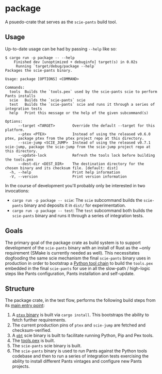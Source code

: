 # package

A psuedo-crate that serves as the `scie-pants` build tool.

## Usage

Up-to-date usage can be had by passing `--help` like so:
```
$ cargo run -p package -- --help
    Finished dev [unoptimized + debuginfo] target(s) in 0.02s
     Running `target/debug/package --help`
Packages the scie-pants binary.

Usage: package [OPTIONS] <COMMAND>

Commands:
  tools  Builds the `tools.pex` used by the scie-pants scie to perform Pants installs
  scie   Builds the `scie-pants` scie
  test   Builds the `scie-pants` scie and runs it through a series of integration tests
  help   Print this message or the help of the given subcommand(s)

Options:
      --target <TARGET>        Override the default --target for this platform.
      --ptex <PTEX>            Instead of using the released v0.6.0 ptex, package ptex from the ptex project repo at this directory.
      --scie-jump <SCIE_JUMP>  Instead of using the released v0.7.1 scie-jump, package the scie-jump from the scie-jump project repo at this directory.
      --update-lock            Refresh the tools lock before building the tools.pex
      --dest-dir <DEST_DIR>    The destination directory for the chosen binary and its checksum file. [default: dist]
  -h, --help                   Print help information
  -V, --version                Print version information
```

In the course of development you'll probably only be interested in two invocations:
+ `cargo run -p package -- scie`:
  The `scie` subcommand builds the `scie-pants` binary and deposits it in `dist/` for
  experimentation.
+ `cargo run -p package -- test`:
  The `test` subcommand both builds the `scie-pants` binary and runs it through a series of
  integration tests.

## Goals

The primary goal of the package crate as build system is to support development of the `scie-pants`
binary with an install of Rust as the ~only requirement (SMake is currently needed as well). This
necessitates dogfooding the same scie mechanism the final `scie-pants` binary uses in production in
order to bootstrap a [Python tool chain](pbt.lift.json) to build the `tools.pex` embedded in the
final `scie-pants` for use in all the slow-path / high-logic steps like Pants configuration, Pants
installation and self-update.

## Structure

The package crate, in the test flow, performs the following build steps from its [main entry point](
src/main.rs):
1. A [`ptex` binary](https://github.com/a-scie/ptex) is built via `cargo install`. This bootstraps
   the ability to fetch further requirements.
2. The current production pins of `ptex` and `scie-jump` are fetched and checksum-verified.
3. A [`pbt`](pbt.lift.json) scie binary is built to facilitate running Python, Pip and Pex tools.
4. The [tools.pex](../tools) is built.
5. The `scie-pants` scie binary is built.
6. The `scie-pants` binary is used to run Pants against the Python tools codebase and then to run a
   series of integration tests exercising the ability to install different Pants vintages and
   configure new Pants projects.
